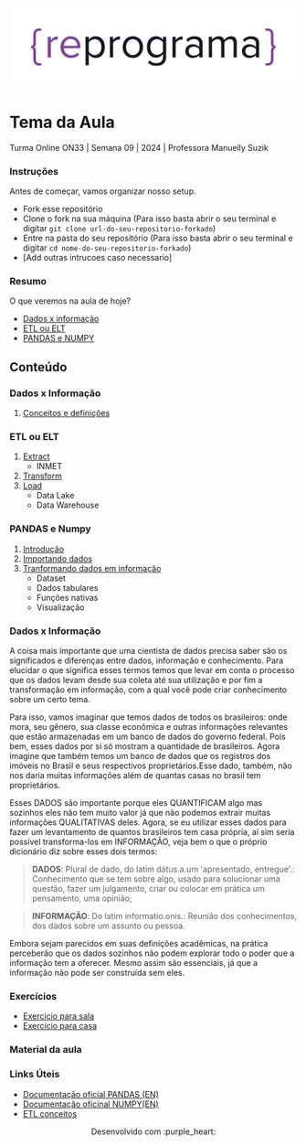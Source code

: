 <h1 align="center">
  <img src="assets/reprograma-fundos-claros.png" alt="logo reprograma" width="500">
</h1>

# Tema da Aula

Turma Online ON33 | Semana 09 | 2024 | Professora Manuelly Suzik

### Instruções
Antes de começar, vamos organizar nosso setup.
* Fork esse repositório 
* Clone o fork na sua máquina (Para isso basta abrir o seu terminal e digitar `git clone url-do-seu-repositorio-forkado`)
* Entre na pasta do seu repositório (Para isso basta abrir o seu terminal e digitar `cd nome-do-seu-repositorio-forkado`)
* [Add outras intrucoes caso necessario]

### Resumo
O que veremos na aula de hoje?
* [Dados x informação](#dadosxinformacao)
* [ETL ou ELT](#ETLouELT)
* [PANDAS e NUMPY](#PANDAS)

## Conteúdo
### Dados x Informação
1. [Conceitos e definições](#topico1)
### ETL ou ELT
1. [Extract](#topico3)
    - INMET
2. [Transform](#topico3)
3. [Load](#topico3)
    - Data Lake
    - Data Warehouse
### PANDAS e Numpy
1. [Introdução](#topico3)
2. [Importando dados](#topico3)
3. [Tranformando dados em informação](#topico3)
    - Dataset
    - Dados tabulares
    - Funções nativas
    - Visualização

### Dados x Informação
A coisa mais importante que uma cientista de dados precisa saber são os significados e diferenças entre dados, informação e conhecimento. Para elucidar o que significa esses termos temos que levar em conta o processo que os dados levam desde sua coleta até sua utilização e por fim a transformação em informação, com a qual você pode criar conhecimento sobre um certo tema.

Para isso, vamos imaginar que temos dados de todos os brasileiros: onde mora, seu gênero, sua classe econômica e outras informações relevantes que estão armazenadas em um banco de dados do governo federal. Pois bem, esses dados por si só mostram a quantidade de brasileiros. Agora imagine que também temos um banco de dados que os registros dos imóveis no Brasil e seus respectivos proprietários.Esse dado, também, não nos daria muitas informações além de quantas casas no brasil tem proprietários.

Esses DADOS são importante porque eles QUANTIFICAM algo mas sozinhos eles não tem muito valor já que não podemos extrair muitas informações QUALITATIVAS deles. Agora, se eu utilizar esses dados para fazer um levantamento de quantos brasileiros tem casa própria, aí sim seria possível transforma-los em INFORMAÇÃO, veja bem o que o próprio dicionário diz sobre esses dois termos:

> **DADOS**: Plural de dado, do latim dátus.a.um 'apresentado, entregue'.: Conhecimento que se tem sobre algo, usado para solucionar uma questão, fazer um julgamento, criar ou colocar em prática um pensamento, uma opinião;

> **INFORMAÇÃO**: Do latim informatio.onis.: Reunião dos conhecimentos, dos dados sobre um assunto ou pessoa.

Embora sejam parecidos em suas definições acadêmicas, na prática perceberão que os dados sozinhos não podem explorar todo o poder que a informação tem a oferecer. Mesmo assim são essenciais, já que a informação não pode ser construída sem eles.

### Exercícios 
* [Exercicio para sala](https://github.com/mflilian/repo-example/tree/main/exercicios/para-sala)
* [Exercicio para casa](https://github.com/mflilian/repo-example/tree/main/exercicios/para-casa)

### Material da aula 

### Links Úteis
- [Documentação oficial PANDAS (EN)](https://pandas.pydata.org/docs/getting_started)
- [Documentação oficinal NUMPY(EN)](https://numpy.org/doc/stable/user/absolute_beginners.html)
- [ETL conceitos](https://www.ibm.com/br-pt/topics/etl)


<p align="center">
Desenvolvido com :purple_heart:  
</p>

